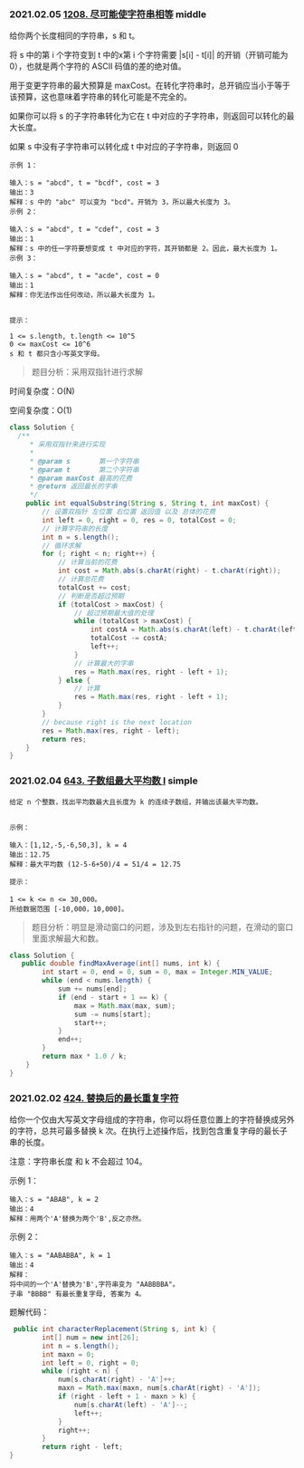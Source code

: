 ### 2021.02.05 [1208. 尽可能使字符串相等](https://leetcode-cn.com/problems/get-equal-substrings-within-budget/) middle

给你两个长度相同的字符串，s 和 t。

将 s 中的第 i 个字符变到 t 中的x第 i 个字符需要 |s[i] - t[i]| 的开销（开销可能为 0），也就是两个字符的 ASCII 码值的差的绝对值。

用于变更字符串的最大预算是 maxCost。在转化字符串时，总开销应当小于等于该预算，这也意味着字符串的转化可能是不完全的。

如果你可以将 s 的子字符串转化为它在 t 中对应的子字符串，则返回可以转化的最大长度。

如果 s 中没有子字符串可以转化成 t 中对应的子字符串，则返回 0

```code
示例 1：

输入：s = "abcd", t = "bcdf", cost = 3
输出：3
解释：s 中的 "abc" 可以变为 "bcd"。开销为 3，所以最大长度为 3。
示例 2：

输入：s = "abcd", t = "cdef", cost = 3
输出：1
解释：s 中的任一字符要想变成 t 中对应的字符，其开销都是 2。因此，最大长度为 1。
示例 3：

输入：s = "abcd", t = "acde", cost = 0
输出：1
解释：你无法作出任何改动，所以最大长度为 1。
 

提示：

1 <= s.length, t.length <= 10^5
0 <= maxCost <= 10^6
s 和 t 都只含小写英文字母。
```

> 题目分析：采用双指针进行求解

时间复杂度：O(N)

空间复杂度：O(1)

```java
class Solution {
  /**
     * 采用双指针来进行实现
     *
     * @param s       第一个字符串
     * @param t       第二个字符串
     * @param maxCost 最高的花费
     * @return 返回最长的字串
     */
    public int equalSubstring(String s, String t, int maxCost) {
        // 设置双指针 左位置 右位置 返回值 以及 总体的花费
        int left = 0, right = 0, res = 0, totalCost = 0;
        // 计算字符串的长度
        int n = s.length();
        // 循环求解
        for (; right < n; right++) {
            // 计算当前的花费
            int cost = Math.abs(s.charAt(right) - t.charAt(right));
            // 计算总花费
            totalCost += cost;
            // 判断是否超过预期
            if (totalCost > maxCost) {
                // 超过预期最大值的处理
                while (totalCost > maxCost) {
                    int costA = Math.abs(s.charAt(left) - t.charAt(left));
                    totalCost -= costA;
                    left++;
                }
                // 计算最大的字串
                res = Math.max(res, right - left + 1);
            } else {
                // 计算
                res = Math.max(res, right - left + 1);
            }
        }
        // because right is the next location
        res = Math.max(res, right - left);
        return res;
    }
}
```



### 2021.02.04 [643. 子数组最大平均数 I](https://leetcode-cn.com/problems/maximum-average-subarray-i/) simple

```code
给定 n 个整数，找出平均数最大且长度为 k 的连续子数组，并输出该最大平均数。


示例：

输入：[1,12,-5,-6,50,3], k = 4
输出：12.75
解释：最大平均数 (12-5-6+50)/4 = 51/4 = 12.75
 
提示：

1 <= k <= n <= 30,000。
所给数据范围 [-10,000，10,000]。
```

> 题目分析：明显是滑动窗口的问题，涉及到左右指针的问题，在滑动的窗口里面求解最大和数。

```java
class Solution {
   public double findMaxAverage(int[] nums, int k) {
        int start = 0, end = 0, sum = 0, max = Integer.MIN_VALUE;
        while (end < nums.length) {
            sum += nums[end];
            if (end - start + 1 == k) {
                max = Math.max(max, sum);
                sum -= nums[start];
                start++;
            }
            end++;
        }
        return max * 1.0 / k;
    }
}
```



### 2021.02.02 [424. 替换后的最长重复字符](https://leetcode-cn.com/problems/longest-repeating-character-replacement/)

给你一个仅由大写英文字母组成的字符串，你可以将任意位置上的字符替换成另外的字符，总共可最多替换 k 次。在执行上述操作后，找到包含重复字母的最长子串的长度。

注意：字符串长度 和 k 不会超过 104。

示例 1：

```code
输入：s = "ABAB", k = 2
输出：4
解释：用两个'A'替换为两个'B',反之亦然。
```


示例 2：

```code
输入：s = "AABABBA", k = 1
输出：4
解释：
将中间的一个'A'替换为'B',字符串变为 "AABBBBA"。
子串 "BBBB" 有最长重复字母, 答案为 4。
```

题解代码：

```java
 public int characterReplacement(String s, int k) {
        int[] num = new int[26];
        int n = s.length();
        int maxn = 0;
        int left = 0, right = 0;
        while (right < n) {
            num[s.charAt(right) - 'A']++;
            maxn = Math.max(maxn, num[s.charAt(right) - 'A']);
            if (right - left + 1 - maxn > k) {
                num[s.charAt(left) - 'A']--;
                left++;
            }
            right++;
        }
        return right - left;
}
```

